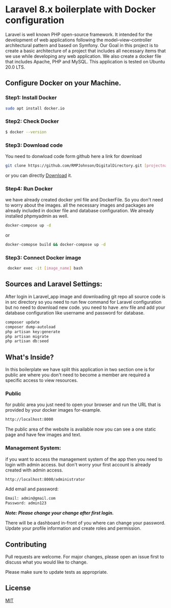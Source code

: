 # Laravel 8.x boilerplate with Docker configuration

Laravel is well known PHP open-source framework. It intended for the development of web applications following the model–view–controller architectural pattern and based on Symfony. Our Goal in this project is to create a basic architecture of a project that includes all necessary items that we use while developing any web application. We also create a docker file that includes Apache, PHP and MySQL. This application is tested on Ubuntu 20.0 LTS.

## Configure Docker on your Machine.

### Step1: Install Docker
```bash
sudo apt install docker.io
```
### Step2: Check Docker
```bash
$ docker --version
```
### Step3: Download code
You need to donwload code form github here a link for download
```bash
git clone https://github.com/RMPJohnson/DigitalDirectory.git [projectname]
```
or you can directly [Download](https://github.com/RMPJohnson/DigitalDirectory/archive/refs/heads/main.zip) it.

### Step4: Run Docker
we have already created docker yml file and DockerFile. So you don't need to worry about the images. all the necessary images and packages are already included in docker file and database configuration. We already installed phpmyadmin as well.
```bash
docker-compose up -d
```
or 
```bash
docker-comopse build && docker-compose up -d
```
### Step3: Connect Docker image
```bash
 docker exec -it [image_name] bash
```

## Sources and Laravel Settings:
After login in Laravel_app image and downloading git repo all source code is in src directory so you need to run few command for Laravel configuration but no need to download new code. you need to have .env file and add your database configuration like username and password for database.


```bash
composer update
composer dump-autoload
php artisan key:generate
php artisan migrate
php artisan db:seed
```

## What's Inside?
In this boilerplate we have split this application in two section one is for public are where you don't need to become a member are required a specific access to view resources.
### Public
for public area you just need to open your browser and run the URL that is provided by your docker images for-example.
```bash
http://localhost:8000
```
The public area of the website is available now you can see a one static page and have few images and text.
### Management System:
if you want to access the management system of the app then you need to login with admin access. but don't worry your first account is already created with admin access.
```bash
http://localhost:8000/administrator
```
Add email and password:
```bash
Email: admin@gmail.com
Password: admin123
```
***Note: Please change your change after first login.***

There will be a dashboard in-front of you where can change your password. Update your profile information and create roles and permission.

## Contributing
Pull requests are welcome. For major changes, please open an issue first to discuss what you would like to change.

Please make sure to update tests as appropriate.

## License
[MIT](https://choosealicense.com/licenses/mit/)
